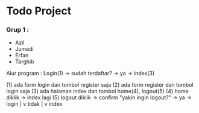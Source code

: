 # Todo Project
### Grup 1 :
- Azil
- Jumadi
- Erfan
- Targhib

Alur program : 
Login(1) -> sudah terdaftar? -> ya -> index(3) <br>	
  

(1) ada form login dan tombol register saja
(2) ada form register dan tombol login saja
(3) ada halaman index dan tombol home(4), logout(5)
(4) home diklik -> index lagi
(5) logout diklik -> confirm "yakin ingin logout?" -> ya -> login
				    |
				    v
				   tidak
				    |
				    v
				   index